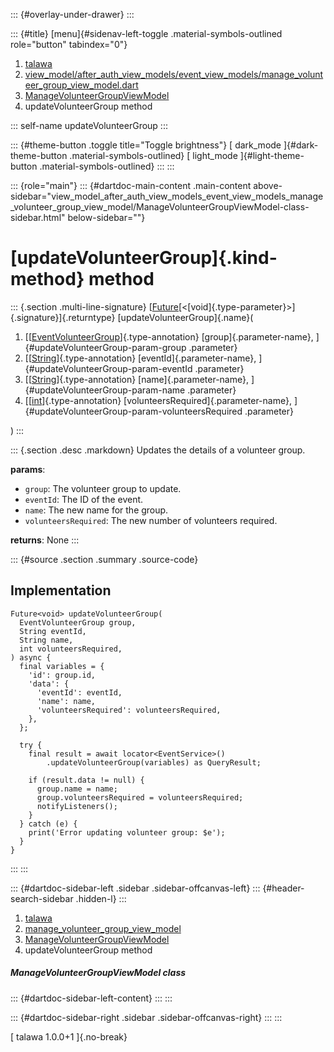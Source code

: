 ::: {#overlay-under-drawer}
:::

::: {#title}
[menu]{#sidenav-left-toggle .material-symbols-outlined role="button"
tabindex="0"}

1.  [talawa](../../index.html)
2.  [view_model/after_auth_view_models/event_view_models/manage_volunteer_group_view_model.dart](../../view_model_after_auth_view_models_event_view_models_manage_volunteer_group_view_model/)
3.  [ManageVolunteerGroupViewModel](../../view_model_after_auth_view_models_event_view_models_manage_volunteer_group_view_model/ManageVolunteerGroupViewModel-class.html)
4.  updateVolunteerGroup method

::: self-name
updateVolunteerGroup
:::

::: {#theme-button .toggle title="Toggle brightness"}
[ dark_mode ]{#dark-theme-button .material-symbols-outlined} [
light_mode ]{#light-theme-button .material-symbols-outlined}
:::
:::

::: {role="main"}
::: {#dartdoc-main-content .main-content above-sidebar="view_model_after_auth_view_models_event_view_models_manage_volunteer_group_view_model/ManageVolunteerGroupViewModel-class-sidebar.html" below-sidebar=""}
<div>

# [updateVolunteerGroup]{.kind-method} method

</div>

::: {.section .multi-line-signature}
[[Future](https://api.flutter.dev/flutter/dart-core/Future-class.html)[\<[void]{.type-parameter}\>]{.signature}]{.returntype}
[updateVolunteerGroup]{.name}(

1.  [[[EventVolunteerGroup](../../models_events_event_volunteer_group/EventVolunteerGroup-class.html)]{.type-annotation}
    [group]{.parameter-name}, ]{#updateVolunteerGroup-param-group
    .parameter}
2.  [[[String](https://api.flutter.dev/flutter/dart-core/String-class.html)]{.type-annotation}
    [eventId]{.parameter-name}, ]{#updateVolunteerGroup-param-eventId
    .parameter}
3.  [[[String](https://api.flutter.dev/flutter/dart-core/String-class.html)]{.type-annotation}
    [name]{.parameter-name}, ]{#updateVolunteerGroup-param-name
    .parameter}
4.  [[[int](https://api.flutter.dev/flutter/dart-core/int-class.html)]{.type-annotation}
    [volunteersRequired]{.parameter-name},
    ]{#updateVolunteerGroup-param-volunteersRequired .parameter}

)
:::

::: {.section .desc .markdown}
Updates the details of a volunteer group.

**params**:

-   `group`: The volunteer group to update.
-   `eventId`: The ID of the event.
-   `name`: The new name for the group.
-   `volunteersRequired`: The new number of volunteers required.

**returns**: None
:::

::: {#source .section .summary .source-code}
## Implementation

``` language-dart
Future<void> updateVolunteerGroup(
  EventVolunteerGroup group,
  String eventId,
  String name,
  int volunteersRequired,
) async {
  final variables = {
    'id': group.id,
    'data': {
      'eventId': eventId,
      'name': name,
      'volunteersRequired': volunteersRequired,
    },
  };

  try {
    final result = await locator<EventService>()
        .updateVolunteerGroup(variables) as QueryResult;

    if (result.data != null) {
      group.name = name;
      group.volunteersRequired = volunteersRequired;
      notifyListeners();
    }
  } catch (e) {
    print('Error updating volunteer group: $e');
  }
}
```
:::
:::

::: {#dartdoc-sidebar-left .sidebar .sidebar-offcanvas-left}
::: {#header-search-sidebar .hidden-l}
:::

1.  [talawa](../../index.html)
2.  [manage_volunteer_group_view_model](../../view_model_after_auth_view_models_event_view_models_manage_volunteer_group_view_model/)
3.  [ManageVolunteerGroupViewModel](../../view_model_after_auth_view_models_event_view_models_manage_volunteer_group_view_model/ManageVolunteerGroupViewModel-class.html)
4.  updateVolunteerGroup method

##### ManageVolunteerGroupViewModel class

::: {#dartdoc-sidebar-left-content}
:::
:::

::: {#dartdoc-sidebar-right .sidebar .sidebar-offcanvas-right}
:::
:::

[ talawa 1.0.0+1 ]{.no-break}
